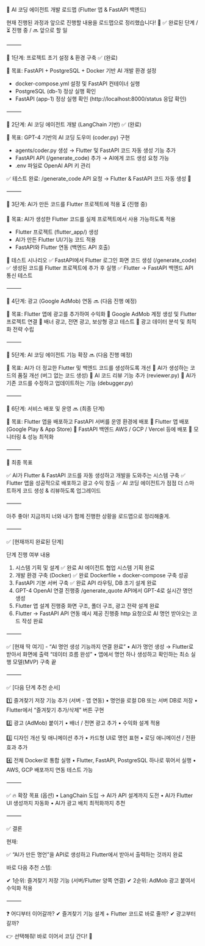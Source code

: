 🚀 AI 코딩 에이전트 개발 로드맵 (Flutter 앱 & FastAPI 백엔드)

현재 진행된 과정과 앞으로 진행할 내용을 로드맵으로 정리했습니다! 🎯
✅ 완료된 단계 / ⏳ 진행 중 / 🔜 앞으로 할 일

⸻

📌 1단계: 프로젝트 초기 설정 & 환경 구축 ✅ (완료)

📌 목표: FastAPI + PostgreSQL + Docker 기반 AI 개발 환경 설정
- docker-compose.yml 설정 및 FastAPI 컨테이너 실행
- PostgreSQL (db-1) 정상 실행 확인
- FastAPI (app-1) 정상 실행 확인 (http://localhost:8000/status 응답 확인)

⸻

📌 2단계: AI 코딩 에이전트 개발 (LangChain 기반) ✅ (완료)

📌 목표: GPT-4 기반의 AI 코딩 도우미 (coder.py) 구현
- agents/coder.py 생성 → Flutter 및 FastAPI 코드 자동 생성 기능 추가
- FastAPI API (/generate_code) 추가 → AI에게 코드 생성 요청 가능
- .env 파일로 OpenAI API 키 관리

✅ 테스트 완료: /generate_code API 요청 → Flutter & FastAPI 코드 자동 생성 🎉

⸻

📌 3단계: AI가 만든 코드를 Flutter 프로젝트에 적용 ⏳ (진행 중)

📌 목표: AI가 생성한 Flutter 코드를 실제 프로젝트에서 사용 가능하도록 적용
- Flutter 프로젝트 (flutter_app/) 생성
- AI가 만든 Flutter UI/기능 코드 적용
- FastAPI와 Flutter 연동 (백엔드 API 호출)

🔹 테스트 시나리오
✅ FastAPI에서 Flutter 로그인 화면 코드 생성 (/generate_code)
✅ 생성된 코드를 Flutter 프로젝트에 추가 후 실행
✅ Flutter → FastAPI 백엔드 API 통신 테스트

⸻

📌 4단계: 광고 (Google AdMob) 연동 🔜 (다음 진행 예정)

📌 목표: Flutter 앱에 광고를 추가하여 수익화
🔲 Google AdMob 계정 생성 및 Flutter 프로젝트 연결
🔲 배너 광고, 전면 광고, 보상형 광고 테스트
🔲 광고 데이터 분석 및 최적화 전략 수립

⸻

📌 5단계: AI 코딩 에이전트 기능 확장 🔜 (다음 진행 예정)

📌 목표: AI가 더 정교한 Flutter 및 백엔드 코드를 생성하도록 개선
🔲 AI가 생성하는 코드의 품질 개선 (버그 없는 코드 생성)
🔲 AI 코드 리뷰 기능 추가 (reviewer.py)
🔲 AI가 기존 코드를 수정하고 업데이트하는 기능 (debugger.py)

⸻

📌 6단계: 서비스 배포 및 운영 🔜 (최종 단계)

📌 목표: Flutter 앱을 배포하고 FastAPI 서버를 운영 환경에 배포
🔲 Flutter 앱 배포 (Google Play & App Store)
🔲 FastAPI 백엔드 AWS / GCP / Vercel 등에 배포
🔲 모니터링 & 성능 최적화

⸻

🎯 최종 목표

✅ AI가 Flutter & FastAPI 코드를 자동 생성하고 개발을 도와주는 시스템 구축
✅ Flutter 앱을 성공적으로 배포하고 광고 수익 창출
✅ AI 코딩 에이전트가 점점 더 스마트하게 코드 생성 & 리뷰하도록 업그레이드

⸻


아주 좋아! 지금까지 너와 내가 함께 진행한 상황을 로드맵으로 정리해줄게.

⸻

✅ [현재까지 완료된 단계]

단계	진행 여부	내용
1. 시스템 기획 및 설계	✅ 완료	AI 에이전트 협업 시스템 기획 완료
2. 개발 환경 구축 (Docker)	✅ 완료	Dockerfile + docker-compose 구축 성공
3. FastAPI 기본 서버 구축	✅ 완료	API 라우팅, DB 초기 설계 완료
4. GPT-4 OpenAI 연결	 진행중	/generate_quote API에서 GPT-4로 실시간 명언 생성
5. Flutter 앱 설계	진행중	화면 구조, 폴더 구조, 광고 전략 설계 완료
6. Flutter → FastAPI API 연동 예시 제공	 진행중 http 요청으로 AI 명언 받아오는 코드 작성 완료



⸻

✅ [현재 딱 여기] - “AI 명언 생성 기능까지 연결 완료”
	•	AI가 명언 생성 → Flutter로 받아서 화면에 출력 “데이터 흐름 완성”
	•	앱에서 명언 하나 생성하고 확인하는 최소 실행 모델(MVP) 구축 끝

⸻

✅ [다음 단계 추천 순서]

1️⃣ 즐겨찾기 저장 기능 추가 (서버 - 앱 연동)
	•	명언을 로컬 DB 또는 서버 DB로 저장
	•	Flutter에서 “즐겨찾기 추가/삭제” 버튼 구현

2️⃣ 광고 (AdMob) 붙이기
	•	배너 / 전면 광고 추가
	•	수익화 설계 적용

3️⃣ 디자인 개선 및 애니메이션 추가
	•	카드형 UI로 명언 표현
	•	로딩 애니메이션 / 전환 효과 추가

4️⃣ 전체 Docker로 통합 실행
	•	Flutter, FastAPI, PostgreSQL 하나로 묶어서 실행
	•	AWS, GCP 배포까지 연동 테스트 가능

⸻

✅ 🔥 확장 목표 (옵션)
	•	LangChain 도입 → AI가 API 설계까지 도전
	•	AI가 Flutter UI 생성까지 자동화
	•	AI가 광고 배치 최적화까지 추천

⸻

✅ 결론

현재:

✅ “AI가 만든 명언”을 API로 생성하고 Flutter에서 받아서 출력하는 것까지 완료

바로 다음 추천 스텝:

✔ 1순위: 즐겨찾기 저장 기능 (서버/Flutter 양쪽 연결)
✔ 2순위: AdMob 광고 붙여서 수익화 적용

⸻

❓ 어디부터 이어갈까?
✔ 즐겨찾기 기능 설계 + Flutter 코드로 바로 줄까?
✔ 광고부터 갈까?

👉 선택해줘! 바로 이어서 코딩 간다! 🚀


